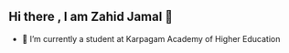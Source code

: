 ## Hi there , I am Zahid Jamal 👋

- 🌱 I’m currently a student at Karpagam Academy of Higher Education 
